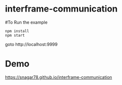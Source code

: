 # interframe-communication


#To Run the example
```
npm install
npm start
```

goto http://localhost:9999


# Demo
https://snagar78.github.io/interframe-communication